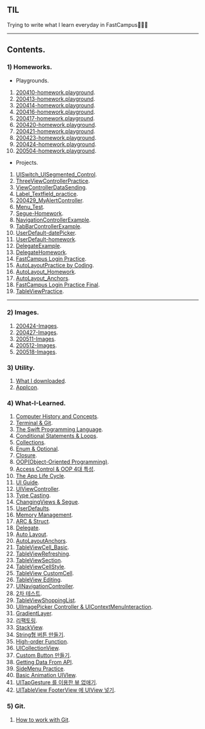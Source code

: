 ## TIL
Trying to write what I learn everyday in FastCampus🧑🏼‍💻

---    

## Contents.  

### 1) Homeworks.   

- Playgrounds.  

1) [200410-homework.playground](https://github.com/ByoungilYoun/TIL/blob/master/Homeworks/200410-homework.playground/Contents.swift).  
2) [200413-homework.playground](https://github.com/ByoungilYoun/TIL/blob/master/Homeworks/200413-homework.playground/Contents.swift).  
3) [200414-homework.playground](https://github.com/ByoungilYoun/TIL/blob/master/Homeworks/200414-homework.playground/Contents.swift).  
4) [200416-homework.playground](https://github.com/ByoungilYoun/TIL/blob/master/Homeworks/200416-homework.playground/Contents.swift).  
5) [200417-homework.playground](https://github.com/ByoungilYoun/TIL/blob/master/Homeworks/200417-homework.playground/Contents.swift).  
6) [200420-homework.playground](https://github.com/ByoungilYoun/TIL/blob/master/Homeworks/200420-homework.playground/Contents.swift).  
7) [200421-homework.playground](https://github.com/ByoungilYoun/TIL/blob/master/Homeworks/200421-homework.playground/Contents.swift).  
8) [200423-homework.playground](https://github.com/ByoungilYoun/TIL/blob/master/Homeworks/200423-homework.playground/Contents.swift).  
9) [200424-homework.playground](https://github.com/ByoungilYoun/TIL/blob/master/Homeworks/200424-homework.playground/Contents.swift).  
10) [200504-homework.playground](https://github.com/ByoungilYoun/TIL/blob/master/Homeworks/200504-homework.playground/Contents.swift).  

- Projects.  

1) [UISwitch_UISegmented_Control](https://github.com/ByoungilYoun/TIL/tree/master/Homeworks/projects/UISwitch_UISegmented_Control/UISwitch_UISegmented_Control).  
2) [ThreeViewControllerPractice](https://github.com/ByoungilYoun/TIL/tree/master/Homeworks/projects/ThreeViewControllerPractice/ThreeViewControllerPractice).  
3) [ViewControllerDataSending](https://github.com/ByoungilYoun/TIL/tree/master/Homeworks/projects/ViewControllerDataSending/ViewControllerDataSending).  
4) [Label_Textfield_practice](https://github.com/ByoungilYoun/TIL/tree/master/Homeworks/projects/Label_Textfield_practice/Label_Textfield_practice).  
5) [200429_MyAlertController](https://github.com/ByoungilYoun/TIL/tree/master/Homeworks/projects/200429_MyAlertController/200429_MyAlertController).  
6) [Menu_Test](https://github.com/ByoungilYoun/TIL/tree/master/Homeworks/projects/Menu_Test/Menu_Test).  
7) [Segue-Homework](https://github.com/ByoungilYoun/TIL/tree/master/Homeworks/projects/Segue-Homework/Segue-Homework).  
8) [NavigationControllerExample](https://github.com/ByoungilYoun/TIL/tree/master/Homeworks/projects/NavigationControllerExample/NavigationControllerExample). 
9) [TabBarControllerExample](https://github.com/ByoungilYoun/TIL/tree/master/Homeworks/projects/TabBarControllerExample/TabBarControllerExample).    
10) [UserDefault-datePicker](https://github.com/ByoungilYoun/TIL/tree/master/Homeworks/projects/UserDefaults%20-%20Starter/UserDefaults).  
11) [UserDefault-homework](https://github.com/ByoungilYoun/TIL/tree/master/Homeworks/projects/userDefault-homework/userDefault-homework).  
12) [DelegateExample](https://github.com/ByoungilYoun/TIL/tree/master/Homeworks/projects/DelegateExample/DelegateExample).  
12) [DelegateHomework](https://github.com/ByoungilYoun/TIL/tree/master/Homeworks/projects/DelegateHomework/DelegateHomework).
13) [FastCampus Login Practice](https://github.com/ByoungilYoun/TIL/tree/master/Homeworks/projects/FastCampusLoginPractice/FastCampusLoginPractice). 
14) [AutoLayoutPractice by Coding](https://github.com/ByoungilYoun/TIL/blob/master/Homeworks/projects/AutoLayoutPractice/AutoLayoutPractice/ViewController.swift).  
15) [AutoLayout_Homework](https://github.com/ByoungilYoun/TIL/tree/master/Homeworks/projects/AutoLayout_Homework/AutoLayout_Homework). 
16) [AutoLayout_Anchors](https://github.com/ByoungilYoun/TIL/blob/master/Homeworks/projects/AutoLayout_Anchors/AutoLayout_Anchors/ViewController.swift).  
17) [FastCampus Login Practice Final](https://github.com/ByoungilYoun/TIL/tree/master/Homeworks/projects/FastCampusLoginPractice2%20복사본/FastCampusLoginPractice2).
18) [TableViewPractice](https://github.com/ByoungilYoun/TIL/tree/master/Homeworks/projects/TableViewPractice%20-%20Final/TableViewPractice/Practice).  

---

### 2) Images.  

1) [200424-Images](https://github.com/ByoungilYoun/TIL/tree/master/Images/200424-Images).  
2) [200427-Images](https://github.com/ByoungilYoun/TIL/tree/master/Images/200427-Images).  
3) [200511-Images](https://github.com/ByoungilYoun/TIL/tree/master/Images/200511-Images).     
4) [200512-Images](https://github.com/ByoungilYoun/TIL/tree/master/Images/200512-Images). 
5) [200518-Images](https://github.com/ByoungilYoun/TIL/tree/master/Images/200518-Images).  

### 3) Utility.   

1) [What I downloaded](https://github.com/ByoungilYoun/TIL/blob/master/Utility/200409-today-I-learned.md).  
2) [AppIcon](https://appicon.co).  

### 4) What-I-Learned.   

1) [Computer History and Concepts](https://github.com/ByoungilYoun/TIL/blob/master/What-I-Learned/200406-Learning.md).  
2) [Terminal & Git](https://github.com/ByoungilYoun/TIL/blob/master/What-I-Learned/200407-Learning.md).  
3) [The Swift Programming Language](https://github.com/ByoungilYoun/TIL/blob/master/What-I-Learned/200410-Learning.md).  
4) [Conditional Statements & Loops](https://github.com/ByoungilYoun/TIL/blob/master/What-I-Learned/200413-Learning.md).  
5) [Collections](https://github.com/ByoungilYoun/TIL/blob/master/What-I-Learned/200414-Learning.md).  
6) [Enum & Optional](https://github.com/ByoungilYoun/TIL/blob/master/What-I-Learned/200416-Learning.md).  
7) [Closure](https://github.com/ByoungilYoun/TIL/blob/master/What-I-Learned/200417-Learning.md).  
8) [OOP(Object-Oriented Programming)](https://github.com/ByoungilYoun/TIL/blob/master/What-I-Learned/200420-Learning.md).  
9) [Access Control & OOP 4대 특성](https://github.com/ByoungilYoun/TIL/blob/master/What-I-Learned/200421-Learning.md).  
10) [The App Life Cycle](https://github.com/ByoungilYoun/TIL/blob/master/What-I-Learned/200423-Learning.md).  
11) [UI Guide](https://github.com/ByoungilYoun/TIL/blob/master/What-I-Learned/200424-Learning.md).  
12) [UIViewController](https://github.com/ByoungilYoun/TIL/blob/master/What-I-Learned/200427-Learning.md).  
13) [Type Casting](https://github.com/ByoungilYoun/TIL/blob/master/What-I-Learned/200504-Learning.md).  
14) [ChangingViews & Segue](https://github.com/ByoungilYoun/TIL/blob/master/What-I-Learned/200507-Learning.md).  
15) [UserDefaults](https://github.com/ByoungilYoun/TIL/blob/master/What-I-Learned/200508-Learning.md).  
16) [Memory Management](https://github.com/ByoungilYoun/TIL/blob/master/What-I-Learned/200511-Learning.md).  
17) [ARC & Struct](https://github.com/ByoungilYoun/TIL/blob/master/What-I-Learned/200511-Learning2.md).  
18) [Delegate](https://github.com/ByoungilYoun/TIL/blob/master/What-I-Learned/200512-Learning.md).   
19) [Auto Layout](https://github.com/ByoungilYoun/TIL/blob/master/What-I-Learned/200515-Learning.md).  
20) [AutoLayoutAnchors](https://github.com/ByoungilYoun/TIL/blob/master/What-I-Learned/200518-Learning.md).
21) [TableViewCell_Basic](https://www.notion.so/byoungilyoun/TableViewCell-Basic-114e648a60b7462da229362e5aa562f5).  
22) [TableViewRefreshing](https://www.notion.so/byoungilyoun/TableView-Refreshing-365707d2797648788239bdd5ee8f4d67).  
23) [TableViewSection](https://www.notion.so/byoungilyoun/TableView-Section-4cce971e34764ebea0cdbc54cdeeb6d9).  
24) [TableViewCellStyle](https://www.notion.so/byoungilyoun/TableViewCellStyle-0b16e719bf2b45f9ac4d2b56ce292f2c). 
25) [TableView CustomCell](https://www.notion.so/byoungilyoun/TableView-CustomCell-35fe7ac6320e4d738a70a6f9f96b853c).  
26) [TableView Editing](https://www.notion.so/byoungilyoun/TextViewEditing-56fb125a285c48fc891b68e4682d6d75).  
27) [UINavigationController](https://www.notion.so/byoungilyoun/UINavigationController-64ba1845d83644548d09d12214e5b040). 
28) [2차 테스트](https://www.notion.so/byoungilyoun/2-bfc49b0792a14fdd87e5309f65ee8910).  
29) [TableViewShoppingList](https://www.notion.so/byoungilyoun/TableViewShoppingItems-7f1a747e24224740b1c78c325f62bafa). 
30) [UIImagePicker Controller & UIContextMenuInteraction](https://www.notion.so/byoungilyoun/UIImagePicker-Controller-f760fd372db04a528c9b14f002b6075f).  
31) [GradientLayer](https://www.notion.so/byoungilyoun/Gradient-d4141ebaedfe432c847f5c11351ec25d).  
32) [리팩토링](https://www.notion.so/byoungilyoun/2cb5e164730940d59ea8abb1d232f793).  
33) [StackView](https://www.notion.so/byoungilyoun/StackView-dfafc0fb5ecf4f0ebc043141286d0bbc).        
34) [String형 버튼 만들기](https://www.notion.so/byoungilyoun/String-18ab2a9384ec4ccdbea163530aaf4e08).  
35) [High-order Function](https://www.notion.so/byoungilyoun/High-Order-Function-46b34632cfcc4bdda72a086b567f7b1d).    
36) [UICollectionView](https://www.notion.so/byoungilyoun/UICollectionView-2a37d72b523646d9a31ff898fa76d9df).  
37) [Custom Button 만들기](https://www.notion.so/byoungilyoun/CustomButton-sns-button-1464fa1fa8884f3fac271972658f63d7).  
38) [Getting Data From API](https://www.notion.so/byoungilyoun/Getting-Data-From-API-in-Swift-3c1282e8129343639aa0cb180493f349).  
39) [SideMenu Practice](https://www.notion.so/byoungilyoun/SideMenu-Practice-b716f80eb3ef420b9fe8b1504002e661).  
40) [Basic Animation UIVIew](https://www.notion.so/byoungilyoun/Basic-Animation-UIView-0174f99cb1544204aae5acea246326df).  
41) [UITapGesture 를 이용한 뷰 없애기](https://www.notion.so/byoungilyoun/UITapGesture-a0fcad0849c448e88f3e4db37cfe0d99).  
42) [UITableView FooterView 에 UIView 넣기](https://www.notion.so/byoungilyoun/UITableView-FooterView-UIView-7cd8de9c3de84f24b50b9966a20399d6).  



### 5) Git.  
  
1) [How to work with Git](https://github.com/ByoungilYoun/TIL/blob/master/git/200408-how-to-work-with-git.md).  


